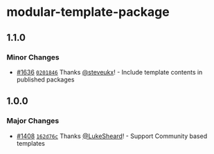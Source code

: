 # modular-template-package

## 1.1.0

### Minor Changes

- [#1636](https://github.com/jpmorganchase/modular/pull/1636)
  [`0201846`](https://github.com/jpmorganchase/modular/commit/0201846b39a67610f9b5f653421f0c3ed86f078b)
  Thanks [@steveukx](https://github.com/steveukx)! - Include template contents
  in published packages

## 1.0.0

### Major Changes

- [#1408](https://github.com/jpmorganchase/modular/pull/1408)
  [`162d76c`](https://github.com/jpmorganchase/modular/commit/162d76c739501296d157c8bdda74eec23c548c1d)
  Thanks [@LukeSheard](https://github.com/LukeSheard)! - Support Community based
  templates
